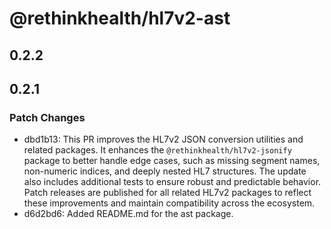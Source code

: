 # @rethinkhealth/hl7v2-ast

## 0.2.2

## 0.2.1

### Patch Changes

- dbd1b13: This PR improves the HL7v2 JSON conversion utilities and related packages. It enhances the `@rethinkhealth/hl7v2-jsonify` package to better handle edge cases, such as missing segment names, non-numeric indices, and deeply nested HL7 structures. The update also includes additional tests to ensure robust and predictable behavior. Patch releases are published for all related HL7v2 packages to reflect these improvements and maintain compatibility across the ecosystem.
- d6d2bd6: Added README.md for the ast package.
